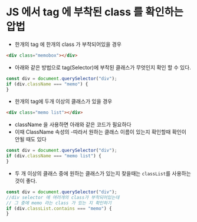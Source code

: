 # JS 에서 tag 에 부착된 class 를 확인하는 압법

- 한개의 tag 에 한개의 class 가 부착되어있을 경우

```html
<div class="memobox"></div>
```

- 아래와 같은 방법으로 tag(Selector)에 부착된 클래스가 무엇인지 확인 할 수 있다.

```javascript
const div = document.querySelector("div");
if (div.className === "memo") {
}
```

- 한개의 tag에 두개 이상의 클래스가 있을 경우

```html
<div class="memo list"></div>
```

- className 을 사용하면 아래와 같은 코드가 필요하다
- 이때 ClassName 속성의 -따라서 원하는 클래스 이름이 있는지 확인할때 확인이 안될 때도 있다

```javascript
const div = document.querySelector("div");
if (div.className === "memo list") {
}
```

- 두 개 이상의 클래스 중에 원하는 클래스가 있는지 찾을때는 `classList`를 사용하는 것이 좋다.

```javascript
const div = document.querySelector("div");
//div selector 에 여러개의 class가 부착되어있는데
// 그 중에 memo 라는 class 가 있는 지 확인하기
if (div.classList.contains === "memo") {
}
```
